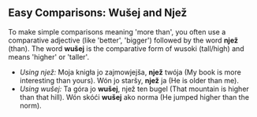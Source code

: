 ## Easy Comparisons: Wušej and Njež

To make simple comparisons meaning 'more than', you often use a comparative adjective (like 'better', 'bigger') followed by the word __njež__ (than). The word __wušej__ is the comparative form of wusoki (tall/high) and means 'higher' or 'taller'.

*   _Using njež:_ Moja knigła jo zajmowjejša, __njež__ twója (My book is more interesting than yours). Wón jo staršy, __njež__ ja (He is older than me).
*   _Using wušej:_ Ta góra jo __wušej__, njež ten bugel (That mountain is higher than that hill). Wón skóći __wušej__ ako norma (He jumped higher than the norm).